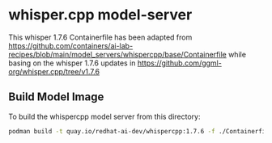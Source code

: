 # whisper.cpp model-server

This whisper 1.7.6 Containerfile has been adapted from https://github.com/containers/ai-lab-recipes/blob/main/model_servers/whispercpp/base/Containerfile while basing on the whisper 1.7.6 updates in https://github.com/ggml-org/whisper.cpp/tree/v1.7.6

## Build Model Image

To build the whispercpp model server from this directory:

```bash
podman build -t quay.io/redhat-ai-dev/whispercpp:1.7.6 -f ./Containerfile 
```
